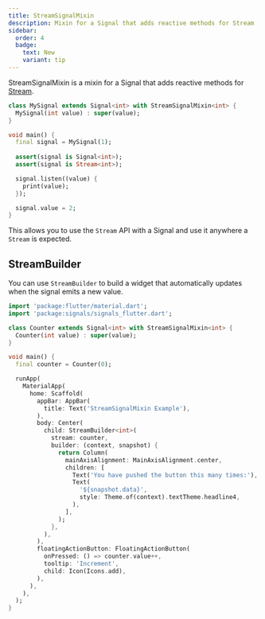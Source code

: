 ```yaml
---
title: StreamSignalMixin
description: Mixin for a Signal that adds reactive methods for Stream
sidebar:
  order: 4
  badge:
    text: New
    variant: tip
---
```


StreamSignalMixin is a mixin for a Signal that adds reactive methods for [Stream](https://api.flutter.dev/flutter/dart-async/Stream-class.html).

```dart
class MySignal extends Signal<int> with StreamSignalMixin<int> {
  MySignal(int value) : super(value);
}

void main() {
  final signal = MySignal(1);
  
  assert(signal is Signal<int>);
  assert(signal is Stream<int>);

  signal.listen((value) {
    print(value);
  });

  signal.value = 2;
}
```

This allows you to use the `Stream` API with a Signal and use it anywhere a `Stream` is expected.

## StreamBuilder

You can use `StreamBuilder` to build a widget that automatically updates when the signal emits a new value.

```dart
import 'package:flutter/material.dart';
import 'package:signals/signals_flutter.dart';

class Counter extends Signal<int> with StreamSignalMixin<int> {
  Counter(int value) : super(value);
}

void main() {
  final counter = Counter(0);

  runApp(
    MaterialApp(
      home: Scaffold(
        appBar: AppBar(
          title: Text('StreamSignalMixin Example'),
        ),
        body: Center(
          child: StreamBuilder<int>(
            stream: counter,
            builder: (context, snapshot) {
              return Column(
                mainAxisAlignment: MainAxisAlignment.center,
                children: [
                  Text('You have pushed the button this many times:'),
                  Text(
                    '${snapshot.data}',
                    style: Theme.of(context).textTheme.headline4,
                  ),
                ],
              );
            },
          ),
        ),
        floatingActionButton: FloatingActionButton(
          onPressed: () => counter.value++,
          tooltip: 'Increment',
          child: Icon(Icons.add),
        ),
      ),
    ),
  );
}
```
